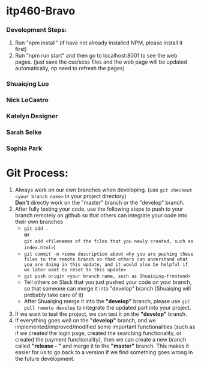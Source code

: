 # itp460-Bravo

### Development Steps:
1. Run "npm install" (if have not already installed NPM, please install it first)
2. Run "npm run start" and then go to localhost:8001 to see the web pages. (just save the css/scss files and the web page will be updated automatically, np need to refresh the pages)

### Shuaiqing Luo

### Nick LoCastro

### Katelyn Designer

### Sarah Selke

### Sophia Park


# Git Process:
1. Always work on our own branches when developing. (use ```git checkout <your branch name>``` in your project directory)<br /> 
    **Don't** directly work on the "master" branch or the "develop" branch.
2. After fully testing your code, use the following steps to push to your branch remotely on github so that others can integrate your code into their own branches
    - ```git add .``` 
    <br />**or**
     <br /> ```git add <filenames of the files that you newly created, such as index.html>```)
    - ```git commit -m <some description about why you are pushing these files to the remote branch so that others can understand what you are doing in this update, and it would also be helpful if we later want to reset to this update>```
    - ```git push origin <your branch name, such as Shuaiqing-frontend>```
    - Tell others on Slack that you just pushed your code on your branch, so that someone can merge it into "develop" branch (Shuaiqing will probably take care of it)
    - After Shuaiqing merge it into the **"develop"** branch, please use ```git pull remote develop``` to integrate the updated part into your project.
3. If we want to test the project, we can test it on the **"develop"** branch. 
4. If everything goes well on the **"develop"** branch, and we implemented/improved/modified some important functionalities (such as if we created the login page, created the searching functionality, or created the payment functionality), then we can create a new branch called **"release - <version number>"** and merge it to the **"master"** branch. This makes it easier for us to go back to a version if we find something goes wrong in the future development.
